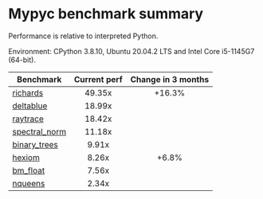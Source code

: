 # Mypyc benchmark summary

Performance is relative to interpreted Python.

Environment: CPython 3.8.10, Ubuntu 20.04.2 LTS and Intel Core i5-1145G7 (64-bit).

| Benchmark | Current perf | Change in 3 months |
| --- | :---: | :---: |
| [richards](benchmarks/richards.md) | 49.35x | +16.3% |
| [deltablue](benchmarks/deltablue.md) | 18.99x |  |
| [raytrace](benchmarks/raytrace.md) | 18.42x |  |
| [spectral_norm](benchmarks/spectral_norm.md) | 11.18x |  |
| [binary_trees](benchmarks/binary_trees.md) | 9.91x |  |
| [hexiom](benchmarks/hexiom.md) | 8.26x | +6.8% |
| [bm_float](benchmarks/bm_float.md) | 7.56x |  |
| [nqueens](benchmarks/nqueens.md) | 2.34x |  |
